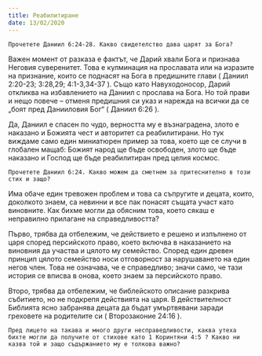```yaml
---
title: Реабилитиране
date: 13/02/2020
---
```


`Прочетете Даниил 6:24-28. Какво свидетелство дава царят за Бога?`

Важен момент от разказа е фактът, че Дарий хвали Бога и признава Неговия суверенитет. Това е кулминация на прославата или на изразите на признание, които се поднасят на Бога в предишните глави ( Даниил 2:20-23; 3:28,29; 4:1-3,34-37 ). Също като Навуходоносор, Дарий откликва на избавлението на Даниил с прослава на Бога. Но той прави и нещо повече – отменя предишния си указ и нарежда на всички да се „боят пред Данииловия Бог“ ( Даниил 6:26 ).

Да, Даниил е спасен по чудо, верността му е възнаградена, злото е наказано и Божията чест и авторитет са реабилитирани. Но тук виждаме само един миниатюрен пример за това, което ще се случи в глобален мащаб: Божият народ ще бъде освободен, злото ще бъде наказано и Господ ще бъде реабилитиран пред целия космос.

`Прочетете Даниил 6:24. Какво можем да сметнем за притеснително в този стих и защо?`

Има обаче един тревожен проблем и това са съпругите и децата, които, доколкото знаем, са невинни и все пак понасят същата участ като виновните. Как бихме могли да обясним това, което сякаш е неправилно прилагане на справедливостта?

Първо, трябва да отбележим, че действието е решено и изпълнено от царя според персийското право, което включва в наказанието на виновния да участва и цялото му семейство. Според един древен принцип цялото семейство носи отговорност за нарушаването на един негов член. Това не означава, че е справедливо; значи само, че тази история се вписва в онова, което знаем за персийското право.

Второ, трябва да отбележим, че библейското описание разкрива събитието, но не подкрепя действията на царя. В действителност Библията ясно забранява децата да бъдат умъртвявани заради греховете на родителите си ( Второзаконие 24:16 ).

`Пред лицето на такава и много други несправедливости, каква утеха бихте могли да получите от стихове като 1 Коринтяни 4:5 ? Какво ни казва той и защо съдържанието му е толкова важно?`